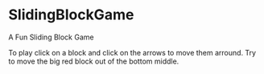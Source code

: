 # SlidingBlockGame
A Fun Sliding Block Game

To play click on a block and click on the arrows to move them arround. Try to move the big red block out of the bottom middle.

